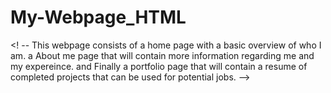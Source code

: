 # My-Webpage_HTML 
<! -- This webpage consists of a home page with a basic overview of who I am. a About me page that will contain more information regarding me and my expereince. and Finally a portfolio page that will contain a resume of completed projects that can be used for potential jobs. -->
